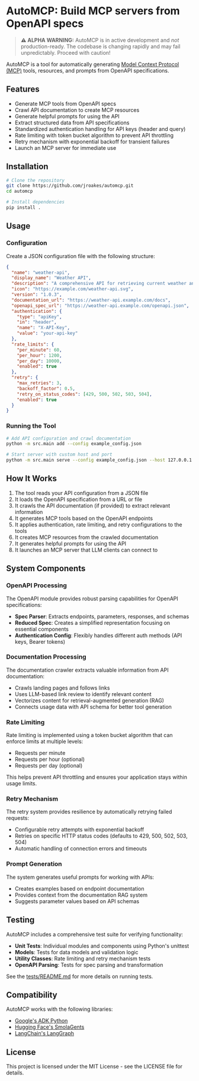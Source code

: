 # AutoMCP: Build MCP servers from OpenAPI specs

> **⚠️ ALPHA WARNING:** AutoMCP is in active development and *not* production-ready. The codebase is changing rapidly and may fail unpredictably. Proceed with caution!

AutoMCP is a tool for automatically generating [Model Context Protocol (MCP)](https://github.com/modelcontextprotocol/mcp) tools, resources, and prompts from OpenAPI specifications.

## Features

- Generate MCP tools from OpenAPI specs
- Crawl API documentation to create MCP resources
- Generate helpful prompts for using the API
- Extract structured data from API specifications
- Standardized authentication handling for API keys (header and query)
- Rate limiting with token bucket algorithm to prevent API throttling
- Retry mechanism with exponential backoff for transient failures
- Launch an MCP server for immediate use

## Installation

```bash
# Clone the repository
git clone https://github.com/jroakes/automcp.git
cd automcp

# Install dependencies
pip install .
```

## Usage

### Configuration

Create a JSON configuration file with the following structure:

```json
{
  "name": "weather-api",
  "display_name": "Weather API",
  "description": "A comprehensive API for retrieving current weather and forecasts",
  "icon": "https://example.com/weather-api.svg",
  "version": "1.0.3",
  "documentation_url": "https://weather-api.example.com/docs",
  "openapi_spec_url": "https://weather-api.example.com/openapi.json",
  "authentication": {
    "type": "apiKey",
    "in": "header",
    "name": "X-API-Key",
    "value": "your-api-key"
  },
  "rate_limits": {
    "per_minute": 60,
    "per_hour": 1200,
    "per_day": 10000,
    "enabled": true
  },
  "retry": {
    "max_retries": 3,
    "backoff_factor": 0.5,
    "retry_on_status_codes": [429, 500, 502, 503, 504],
    "enabled": true
  }
}
```

### Running the Tool

```bash
# Add API configuration and crawl documentation
python -m src.main add --config example_config.json

# Start server with custom host and port
python -m src.main serve --config example_config.json --host 127.0.0.1 --port 9000
```

## How It Works

1. The tool reads your API configuration from a JSON file
2. It loads the OpenAPI specification from a URL or file
3. It crawls the API documentation (if provided) to extract relevant information
4. It generates MCP tools based on the OpenAPI endpoints
5. It applies authentication, rate limiting, and retry configurations to the tools
6. It creates MCP resources from the crawled documentation
7. It generates helpful prompts for using the API
8. It launches an MCP server that LLM clients can connect to

## System Components

### OpenAPI Processing

The OpenAPI module provides robust parsing capabilities for OpenAPI specifications:

- **Spec Parser**: Extracts endpoints, parameters, responses, and schemas
- **Reduced Spec**: Creates a simplified representation focusing on essential components
- **Authentication Config**: Flexibly handles different auth methods (API keys, Bearer tokens)

### Documentation Processing

The documentation crawler extracts valuable information from API documentation:

- Crawls landing pages and follows links
- Uses LLM-based link review to identify relevant content
- Vectorizes content for retrieval-augmented generation (RAG)
- Connects usage data with API schema for better tool generation

### Rate Limiting

Rate limiting is implemented using a token bucket algorithm that can enforce limits at multiple levels:

- Requests per minute
- Requests per hour (optional)
- Requests per day (optional)

This helps prevent API throttling and ensures your application stays within usage limits.

### Retry Mechanism

The retry system provides resilience by automatically retrying failed requests:

- Configurable retry attempts with exponential backoff
- Retries on specific HTTP status codes (defaults to 429, 500, 502, 503, 504)
- Automatic handling of connection errors and timeouts

### Prompt Generation

The system generates useful prompts for working with APIs:

- Creates examples based on endpoint documentation
- Provides context from the documentation RAG system
- Suggests parameter values based on API schemas

## Testing

AutoMCP includes a comprehensive test suite for verifying functionality:

- **Unit Tests**: Individual modules and components using Python's unittest
- **Models**: Tests for data models and validation logic
- **Utility Classes**: Rate limiting and retry mechanism tests
- **OpenAPI Parsing**: Tests for spec parsing and transformation

See the [tests/README.md](tests/README.md) for more details on running tests.

## Compatibility

AutoMCP works with the following libraries:

- [Google's ADK Python](https://github.com/google/adk-python)
- [Hugging Face's SmolaGents](https://huggingface.co/docs/smolagents/index)
- [LangChain's LangGraph](https://www.langchain.com/langgraph)

## License

This project is licensed under the MIT License - see the LICENSE file for details.